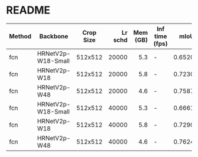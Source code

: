 # README
| Method |      Backbone      | Crop Size | Lr schd | Mem (GB) | Inf time (fps) |  mIoU  | mIoU(multi scale) |                                                                                                                                                                                download                                                                                                                                                                                |
|--------|--------------------|-----------|--------:|---------:|----------------|-------:|-------------------|------------------------------------------------------------------------------------------------------------------------------------------------------------------------------------------------------------------------------------------------------------------------------------------------------------------------------------------------------------------------|
| fcn    | HRNetV2p-W18-Small | 512x512   |   20000 |      5.3 | -              | 0.6520 | -                 | [model](https://open-mmlab.s3.ap-northeast-2.amazonaws.com/mmsegmentation/models/hrnet/fcn_hr18s_512x512_20k_voc12aug/fcn_hr18s_512x512_20k_voc12aug_20200617_224503-56e36088.pth) &#124; [log](https://open-mmlab.s3.ap-northeast-2.amazonaws.com/mmsegmentation/models/hrnet/fcn_hr18s_512x512_20k_voc12aug/fcn_hr18s_512x512_20k_voc12aug_20200617_224503.log.json) |
| fcn    | HRNetV2p-W18       | 512x512   |   20000 |      5.8 | -              | 0.7230 | -                 | [model](https://open-mmlab.s3.ap-northeast-2.amazonaws.com/mmsegmentation/models/hrnet/fcn_hr18_512x512_20k_voc12aug/fcn_hr18_512x512_20k_voc12aug_20200617_224503-488d45f7.pth) &#124; [log](https://open-mmlab.s3.ap-northeast-2.amazonaws.com/mmsegmentation/models/hrnet/fcn_hr18_512x512_20k_voc12aug/fcn_hr18_512x512_20k_voc12aug_20200617_224503.log.json)     |
| fcn    | HRNetV2p-W48       | 512x512   |   20000 |      4.6 | -              | 0.7587 | -                 | [model](https://open-mmlab.s3.ap-northeast-2.amazonaws.com/mmsegmentation/models/hrnet/fcn_hr48_512x512_20k_voc12aug/fcn_hr48_512x512_20k_voc12aug_20200617_224419-89de05cd.pth) &#124; [log](https://open-mmlab.s3.ap-northeast-2.amazonaws.com/mmsegmentation/models/hrnet/fcn_hr48_512x512_20k_voc12aug/fcn_hr48_512x512_20k_voc12aug_20200617_224419.log.json)     |
| fcn    | HRNetV2p-W18-Small | 512x512   |   40000 |      5.3 | -              | 0.6661 | -                 | [model](https://open-mmlab.s3.ap-northeast-2.amazonaws.com/mmsegmentation/models/hrnet/fcn_hr18s_512x512_40k_voc12aug/fcn_hr18s_512x512_40k_voc12aug_20200614_000648-4f8d6e7f.pth) &#124; [log](https://open-mmlab.s3.ap-northeast-2.amazonaws.com/mmsegmentation/models/hrnet/fcn_hr18s_512x512_40k_voc12aug/fcn_hr18s_512x512_40k_voc12aug_20200614_000648.log.json) |
| fcn    | HRNetV2p-W18       | 512x512   |   40000 |      5.8 | -              | 0.7290 | -                 | [model](https://open-mmlab.s3.ap-northeast-2.amazonaws.com/mmsegmentation/models/hrnet/fcn_hr18_512x512_40k_voc12aug/fcn_hr18_512x512_40k_voc12aug_20200613_224401-1b4b76cd.pth) &#124; [log](https://open-mmlab.s3.ap-northeast-2.amazonaws.com/mmsegmentation/models/hrnet/fcn_hr18_512x512_40k_voc12aug/fcn_hr18_512x512_40k_voc12aug_20200613_224401.log.json)     |
| fcn    | HRNetV2p-W48       | 512x512   |   40000 |      4.6 | -              | 0.7624 | -                 | [model](https://open-mmlab.s3.ap-northeast-2.amazonaws.com/mmsegmentation/models/hrnet/fcn_hr48_512x512_40k_voc12aug/fcn_hr48_512x512_40k_voc12aug_20200613_222111-1b0f18bc.pth) &#124; [log](https://open-mmlab.s3.ap-northeast-2.amazonaws.com/mmsegmentation/models/hrnet/fcn_hr48_512x512_40k_voc12aug/fcn_hr48_512x512_40k_voc12aug_20200613_222111.log.json)     |
